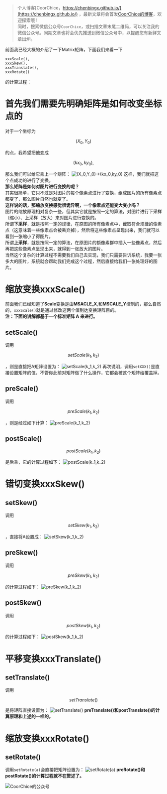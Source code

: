> 个人博客[CoorChice，https://chenbingx.github.io/](https://chenbingx.github.io/)  ，最新文章将会首发[CoorChice的博客](https://chenbingx.github.io/)，欢迎探索哦 !  
同时，搜索微信公众号`CoorChice`，或扫描文章末尾二维码，可以关注我的微信公众号。同期文章也将会优先推送到微信公众号中，以提醒您有新鲜文章出炉。

前面我已经大概的介绍了一下Matrix矩阵，下面我们来看一下
```
xxxScale(),
xxxSkew(),
xxxTranslate(),
xxxRotate()
```
的计算过程：
# 首先我们需要先明确矩阵是如何改变坐标点的
对于一个坐标为
```math
(X_0,Y_0)
``` 
的点，我希望把他变成
```math
(kx_0,ky_0),
``` 
那么我们可以给它乘上一个矩阵：
![(X_0,Y_0)->(kx_0,ky_0)](http://upload-images.jianshu.io/upload_images/1869462-d4eb7a49adcda7c5.png?imageMogr2/auto-orient/strip%7CimageView2/2/w/1240)
这样，我们就把这个点成功的进行了变换。  
**那么矩阵是如何对图片进行变换的呢？**  
其实很简单，它只不过是对图片的每个像素点进行了变换，组成图片的所有像素点都变了，那么图片自然也就变了。  
**这样说的话，那缩放变换感觉很诡异啊，一个像素点还能变大变小吗？**  
图片的缩放原理相对复杂一些，但其实它就是按照一定的算法，对图片进行下采样（缩小）、上采样（放大）来对图片进行变换的。  
所谓**下采样**，就是按照一定的规律，在原图的所有像素点中，截取符合规律的像素点（这意味着一些像素点会被丢弃掉），然后将这些像素点呈现出来，我们就可以看到一张缩小了得图片。  
所谓**上采样**，就是按照一定的算法，在原图片的额像素群中插入一些像素点，然后再把这些像素点呈现出来，就得到一张放大的图片。  
当然这个复杂的计算过程不需要我们自己去实现，我们只需要告诉系统，我要一张多大的图片，系统就会帮助我们完成这个过程，然后直接给我们一张处理好的图片。
# 缩放变换xxxScale() 
前面我们已经知道了**Scale**变换是由**MSACLE_X**,和**MSCALE_Y**控制的，那么自然的，`xxxScale()`就是通过修改这两个值到达变换矩阵目的。  
**注：下面的讲解都基于一个标准矩阵 A 来进行。**
## setScale()
调用
```math
setScale(k_1,k_2)
```
，则是直接把A矩阵设置为：
![setScale(k_1,k_2)](http://upload-images.jianshu.io/upload_images/1869462-53ba62e17c5441a1.png?imageMogr2/auto-orient/strip%7CimageView2/2/w/1240)
再次说明，调用`setXXX()`是直接设置矩阵的值，不管你此前对矩阵做了什么操作，它都会被这个矩阵给覆盖掉。
## preScale()
调用
```math
preScale(k_1,k_2)
```
，则是经过如下计算：
![preScale(k_1,k_2)](http://upload-images.jianshu.io/upload_images/1869462-359bdaf2291f3a24.png?imageMogr2/auto-orient/strip%7CimageView2/2/w/1240)
## postScale()
```math
postScale(k_1,k_2)
```
是后乘，它的计算过程如下：
![postScale(k_1,k_2)](http://upload-images.jianshu.io/upload_images/1869462-cddbfc2ad407f24a.png?imageMogr2/auto-orient/strip%7CimageView2/2/w/1240)
# 错切变换xxxSkew()
## setSkew()
调用
```math
setSkew(k_1,k_2)
```
，直接将A设置成：
![setSkew(k_1,k_2)](http://upload-images.jianshu.io/upload_images/1869462-2feffcd2bb1de235.png?imageMogr2/auto-orient/strip%7CimageView2/2/w/1240)
## preSkew()
调用
```math
preSkew(k_1,k_2)
```
的计算过程如下：
![preSkew(k_1,k_2)](http://upload-images.jianshu.io/upload_images/1869462-c11d6dc074a253b1.png?imageMogr2/auto-orient/strip%7CimageView2/2/w/1240)
## postSkew()
调用
```math
postSkew(k_1,k_2)
```
的计算过程如下：
![postSkew(k_1,k_2)](http://upload-images.jianshu.io/upload_images/1869462-c5474c8bf23750a0.png?imageMogr2/auto-orient/strip%7CimageView2/2/w/1240)
# 平移变换xxxTranslate()
## setTranslate()
 调用
 ```math
 setTranslate()
 ```
 是将矩阵直接设置为：
![setTranslate()](http://upload-images.jianshu.io/upload_images/1869462-2e891fab20759421.png?imageMogr2/auto-orient/strip%7CimageView2/2/w/1240)
 **preTranslate()和postTranslate()的计算原理和上述的一样的。**
# 缩放变换xxxRotate()
## setRotate()
 调用`setRotate(a)`会直接把矩阵设置为：
![setRotate(a)](http://upload-images.jianshu.io/upload_images/1869462-7199fdfb956ecb39.png?imageMogr2/auto-orient/strip%7CimageView2/2/w/1240)
  **preRotate()和postRotate()的计算过程就不在赘述了。**

 ![CoorChice的公众号](http://upload-images.jianshu.io/upload_images/1869462-3fcbda40baf43744.jpg?imageMogr2/auto-orient/strip%7CimageView2/2/w/1240) 
